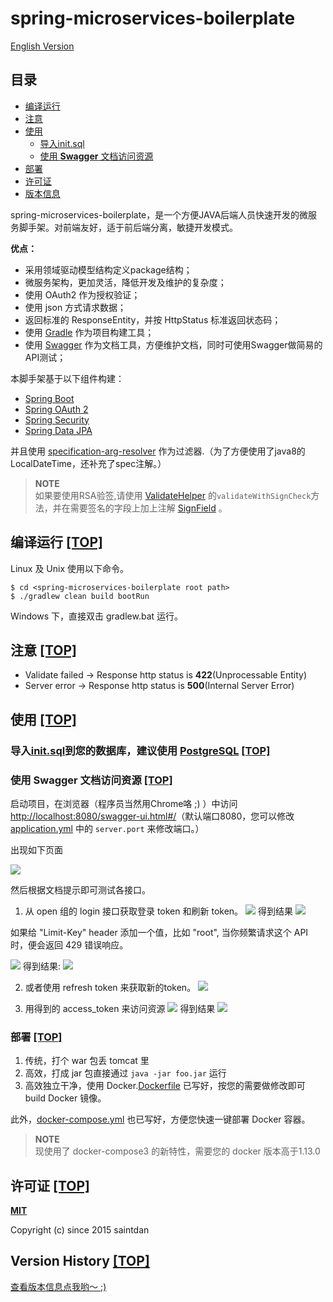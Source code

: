 # spring-microservices-boilerplate

[English Version](README.md)

## <a name="index"></a>目录

- [编译运行](#build)
- [注意](#notice)
- [使用](#usage)
  - [导入init.sql](#init)
  - [使用 **Swagger** 文档访问资源](#swagger)
- [部署](#deploy)
- [许可证](#license)
- [版本信息](#version)

spring-microservices-boilerplate，是一个方便JAVA后端人员快速开发的微服务脚手架。对前端友好，适于前后端分离，敏捷开发模式。

**优点：**

 - 采用领域驱动模型结构定义package结构；
 - 微服务架构，更加灵活，降低开发及维护的复杂度；
 - 使用 OAuth2 作为授权验证；
 - 使用 json 方式请求数据；
 - 返回标准的 ResponseEntity，并按 HttpStatus 标准返回状态码；
 - 使用 [Gradle](https://gradle.org/) 作为项目构建工具；
 - 使用 [Swagger](http://swagger.io/) 作为文档工具，方便维护文档，同时可使用Swagger做简易的API测试；

本脚手架基于以下组件构建：

- [Spring Boot](http://projects.spring.io/spring-boot/)
- [Spring OAuth 2](http://projects.spring.io/spring-security-oauth/)
- [Spring Security](http://projects.spring.io/spring-security/)
- [Spring Data JPA](http://projects.spring.io/spring-data-jpa/)

并且使用 [specification-arg-resolver](https://github.com/tkaczmarzyk/specification-arg-resolver) 作为过滤器.（为了方便使用了java8的LocalDateTime，还补充了spec注解。）

> **NOTE**  
> 如果要使用RSA验签,请使用 [ValidateHelper](src/main/java/com/saintdan/framework/component/ValidateHelper.java) 的`validateWithSignCheck`方法，并在需要签名的字段上加上注解 [SignField](src/main/java/com/saintdan/framework/annotation/SignField.java) 。

## <a name="build"></a>编译运行 [[TOP]](#index)

Linux 及 Unix 使用以下命令。

```
$ cd <spring-microservices-boilerplate root path>
$ ./gradlew clean build bootRun
```

Windows 下，直接双击 gradlew.bat 运行。

## <a name="notice"></a>注意 [[TOP]](#index)

- Validate failed -> Response http status is **422**(Unprocessable Entity)
- Server error -> Response http status is **500**(Internal Server Error)

## <a name="usage"></a>使用 [[TOP]](#index)

### <a name="init">导入[init.sql](src/main/resources/init.sql)到您的数据库，建议使用 [PostgreSQL](https://www.postgresql.org/) [[TOP]](#index)

### <a name="swagger"></a>使用 Swagger 文档访问资源 [[TOP]](#index)

启动项目，在浏览器（程序员当然用Chrome咯 ;) ）中访问 [http://localhost:8080/swagger-ui.html#/](http://localhost:8080/swagger-ui.html#/)（默认端口8080，您可以修改 [application.yml](src/main/resources/application.yml) 中的 `server.port` 来修改端口。）

出现如下页面

![](imgs/swagger.png)

然后根据文档提示即可测试各接口。

1. 从 open 组的 login 接口获取登录 token 和刷新 token。
![](imgs/login.png)
得到结果
![](imgs/token.png)

如果给 "Limit-Key" header 添加一个值，比如 "root", 当你频繁请求这个 API 时，便会返回 429 错误响应。

![](imags/limit.png)
得到结果:
![](imgs/429.png)

2. 或者使用 refresh token 来获取新的token。
![](imgs/refresh.png)

3. 用得到的 access_token 来访问资源
![](imgs/users.png)
得到结果
![](imgs/result.png)

### <a name="deploy"></a>部署 [[TOP]](#index)

1. 传统，打个 war 包丢 tomcat 里
2. 高效，打成 jar 包直接通过 `java -jar foo.jar` 运行
3. 高效独立干净，使用 Docker.[Dockerfile](Dockerfile) 已写好，按您的需要做修改即可 build Docker 镜像。

此外，[docker-compose.yml](docker-compose.yml) 也已写好，方便您快速一键部署 Docker 容器。
> **NOTE**  
> 现使用了 docker-compose3 的新特性，需要您的 docker 版本高于1.13.0

## <a name="license"></a>许可证 [[TOP]](#index)

**[MIT](http://opensource.org/licenses/MIT)**

Copyright (c) since 2015 saintdan

## <a name="version"></a>Version History [[TOP]](#index)

[查看版本信息点我哟～ ;)](VERSION_HISTORY.md)